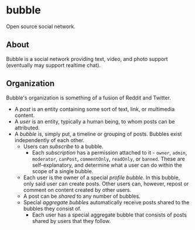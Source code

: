 # bubble
Open source social network.

## About
Bubble is a social network providing text, video, and photo support
(eventually may support realtime chat).

## Organization
Bubble's organization is something of a fusion of Reddit and Twitter.

* A *post* is an entity containing some sort of text, link, or multimedia content.
* A *user* is an entity, typically a human being, to whom posts can be attributed.
* A *bubble* is, simply put, a timeline or grouping of posts. Bubbles exist independently of each other.
    * Users can *subscribe* to a bubble.
        * Each *subscription* has a permission attached to it - `owner`, `admin`, `moderator`,
        `canPost`, `commentOnly`, `readOnly`, or `banned`. These are self-explanatory, and determine what
        a user can do within the scope of a single bubble.
    * Each user is the owner of a special *profile bubble*. In this bubble, only said user can create
    posts. Other users can, however, repost or comment on content created by other users.
    * A post can be *shared* to any number of bubbles.
    * Special *aggregate bubbles* automatically receive posts shared to the bubbles they consist of.
        * Each user has a special aggregate bubble that consists of posts shared by users that they follow.